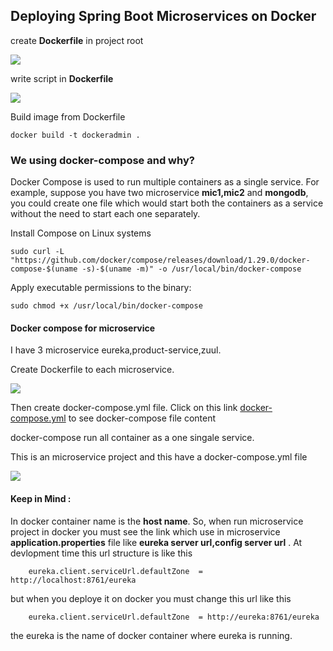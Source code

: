 ## Deploying Spring Boot Microservices on Docker

create **Dockerfile** in project root

![](https://github.com/dipakongit/devops_doc/blob/main/docker/images/1.png)

write script in **Dockerfile**

![](https://github.com/dipakongit/devops_doc/blob/main/docker/images/2.png)

Build image from Dockerfile
```
docker build -t dockeradmin .
```

### We using docker-compose and why?

Docker Compose is used to run multiple containers as a single service. For example, suppose you have two microservice **mic1,mic2** and **mongodb**,
you could create one file which would start both the containers as a service without the need to start each one separately.

Install Compose on Linux systems
```
sudo curl -L "https://github.com/docker/compose/releases/download/1.29.0/docker-compose-$(uname -s)-$(uname -m)" -o /usr/local/bin/docker-compose
```
Apply executable permissions to the binary:
```
sudo chmod +x /usr/local/bin/docker-compose
```

#### Docker compose for microservice

I have 3 microservice eureka,product-service,zuul.

Create Dockerfile to each microservice.

![](https://github.com/dipakongit/devops_doc/blob/main/docker/images/3.png)

Then create docker-compose.yml file. Click on this link [docker-compose.yml](https://github.com/dipakongit/devops_doc/blob/main/docker/docker-compose.yml) to see docker-compose file content

docker-compose run all container as a one singale service.

This is an microservice project and this have a docker-compose.yml file

![](https://github.com/dipakongit/devops_doc/blob/main/docker/images/4.png)


#### Keep in Mind :
In docker container name is the **host name**.
So, when run microservice project in docker you must see the link which use in microservice **application.properties**
file like **eureka server url,config server url** . At devlopment time this url structure is like this
```
	eureka.client.serviceUrl.defaultZone  = http://localhost:8761/eureka
```
but when you deploye it on docker you must change this url like this
```
	eureka.client.serviceUrl.defaultZone  = http://eureka:8761/eureka
```
the eureka is the name of docker container where eureka is running.



